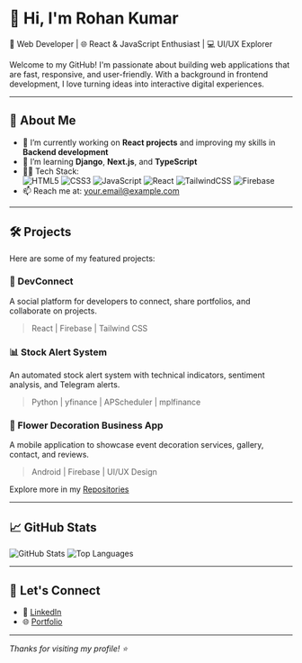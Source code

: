 # 👋 Hi, I'm Rohan Kumar

🎯 Web Developer | 🌐 React & JavaScript Enthusiast | 💻 UI/UX Explorer

Welcome to my GitHub! I'm passionate about building web applications that are fast, responsive, and user-friendly. With a background in frontend development, I love turning ideas into interactive digital experiences.

---

## 🚀 About Me

- 🔭 I’m currently working on **React projects** and improving my skills in **Backend development**
- 🌱 I’m learning **Django**, **Next.js**, and **TypeScript**
- 👨‍💻 Tech Stack:  
  ![HTML5](https://img.shields.io/badge/HTML5-E34F26?style=flat&logo=html5&logoColor=white)
  ![CSS3](https://img.shields.io/badge/CSS3-1572B6?style=flat&logo=css3&logoColor=white)
  ![JavaScript](https://img.shields.io/badge/JavaScript-F7DF1E?style=flat&logo=javascript&logoColor=black)
  ![React](https://img.shields.io/badge/React-20232A?style=flat&logo=react&logoColor=61DAFB)
  ![TailwindCSS](https://img.shields.io/badge/TailwindCSS-38B2AC?style=flat&logo=tailwind-css&logoColor=white)
  ![Firebase](https://img.shields.io/badge/Firebase-FFCA28?style=flat&logo=firebase&logoColor=black)
- 📫 Reach me at: [your.email@example.com](mailto:your.email@example.com)

---

## 🛠️ Projects

Here are some of my featured projects:

### 📱 DevConnect
A social platform for developers to connect, share portfolios, and collaborate on projects.
> React | Firebase | Tailwind CSS

### 📊 Stock Alert System
An automated stock alert system with technical indicators, sentiment analysis, and Telegram alerts.
> Python | yfinance | APScheduler | mplfinance

### 🌸 Flower Decoration Business App
A mobile application to showcase event decoration services, gallery, contact, and reviews.
> Android | Firebase | UI/UX Design

Explore more in my [Repositories](https://github.com/yourusername?tab=repositories)

---

## 📈 GitHub Stats

![GitHub Stats](https://github-readme-stats.vercel.app/api?username=yourusername&show_icons=true&theme=react&count_private=true)
![Top Languages](https://github-readme-stats.vercel.app/api/top-langs/?username=yourusername&layout=compact&theme=react)

---

## 🧠 Let's Connect

- 💼 [LinkedIn](https://www.linkedin.com/in/your-profile)
- 🌐 [Portfolio](https://your-portfolio-link.com)

---

_Thanks for visiting my profile! ⭐_  
